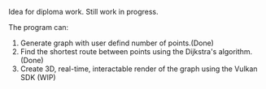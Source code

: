Idea for diploma work. Still work in progress.

The program can:
1. Generate graph with user defind number of points.(Done) 
2. Find the shortest route between points using the Dijkstra's algorithm.(Done)
3. Create 3D, real-time, interactable render of the graph using the Vulkan SDK (WIP)
